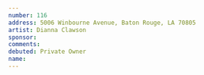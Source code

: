 ```yaml
---
number: 116
address: 5006 Winbourne Avenue, Baton Rouge, LA 70805
artist: Dianna Clawson
sponsor: 
comments: 
debuted: Private Owner
name: 
---
```

